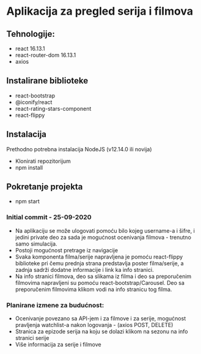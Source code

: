 # Aplikacija za pregled serija i filmova

## Tehnologije:

- react 16.13.1
- react-router-dom 16.13.1
- axios

## Instalirane biblioteke

- react-bootstrap
- @iconify/react
- react-rating-stars-component
- react-flippy

## Instalacija

Prethodno potrebna instalacija NodeJS (v12.14.0 ili novija)

- Klonirati repozitorijum
- npm install

## Pokretanje projekta

- npm start

### Initial commit - 25-09-2020 

- Na aplikaciju se može ulogovati pomoću bilo kojeg username-a i šifre, i jedini private deo za sada je mogućnost ocenivanja filmova - trenutno samo simulacija.
- Postoji mogućnost pretrage iz navigacije
- Svaka komponenta filma/serije napravljena je pomoću react-flippy biblioteke pri čemu prednja strana predstavlja poster filma/serije, a zadnja sadrži dodatne informacije i link ka info stranici. 
- Na info stranici filmova, deo sa slikama iz filma i deo sa preporučenim filmovima napravljeni su pomoću react-bootstrap/Carousel. Deo sa preporučenim filmovima klikom vodi na info stranicu tog filma.

### Planirane izmene za budućnost:

- Ocenivanje povezano sa API-jem i za filmove i za serije, mogućnost pravljenja watchlist-a nakon logovanja - (axios POST, DELETE)
- Stranica za epizode serija na koju se dolazi klikom na sezonu na info stranici serije
- Više informacija za serije i filmove
